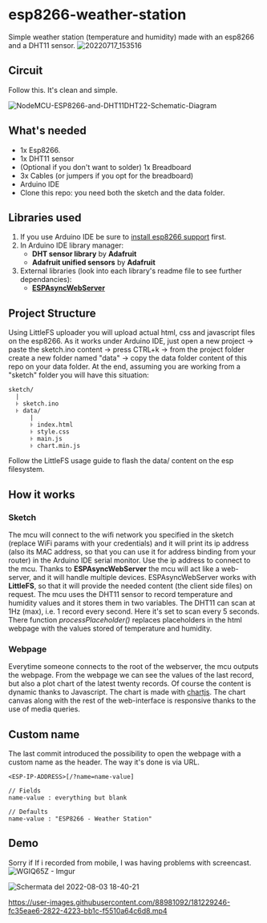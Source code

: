 # esp8266-weather-station
Simple weather station (temperature and humidity) made with an esp8266 and a DHT11 sensor.
![20220717_153516](https://user-images.githubusercontent.com/88981092/179401297-ec74eba5-8fb1-4e25-8617-734570798e17.jpg)

## Circuit
Follow this. It's clean and simple.

![NodeMCU-ESP8266-and-DHT11DHT22-Schematic-Diagram](https://user-images.githubusercontent.com/88981092/179401236-158f1562-7662-4d65-98e9-dc4e04b6a4c0.jpeg)

## What's needed
- 1x Esp8266.
- 1x DHT11 sensor
- (Optional if you don't want to solder) 1x Breadboard
- 3x Cables (or jumpers if you opt for the breadboard)
- Arduino IDE
- Clone this repo: you need both the sketch and the data folder.

## Libraries used
1. If you use Arduino IDE be sure to [install esp8266 support](https://randomnerdtutorials.com/installing-the-esp32-board-in-arduino-ide-windows-instructions/) first.
2. In Arduino IDE library manager:
    - **DHT sensor library** by **Adafruit**
    - **Adafruit unified sensors** by **Adafruit**
3. External libraries (look into each library's readme file to see further dependancies):
    - [**ESPAsyncWebServer**](https://github.com/me-no-dev/ESPAsyncWebServer)

## Project Structure
Using LittleFS uploader you will upload actual html, css and javascript files on the esp8266. As it works under Arduino IDE, just open a new project -> paste the sketch.ino content -> press CTRL+k -> from the project folder create a new folder named "data" -> copy the data folder content of this repo on your data folder. At the end, assuming you are working from a "sketch" folder you will have this situation:
```
sketch/
  |
  ꜔ sketch.ino
  ꜔ data/
      |
      ꜔ index.html
      ꜔ style.css
      ꜔ main.js
      ꜔ chart.min.js

```
Follow the LittleFS usage guide to flash the data/ content on the esp filesystem.

## How it works
### Sketch
The mcu will connect to the wifi network you specified in the sketch (replace WiFi params with your credentials) and it will print its ip address (also its MAC address, so that you can use it for address binding from your router) in the Arduino IDE serial monitor. Use the ip address to connect to the mcu. Thanks to **ESPAsyncWebServer** the mcu will act like a web-server, and it will handle multiple devices. ESPAsyncWebServer works with **LittleFS**, so that it will provide the needed content (the client side files) on request.
The mcu uses the DHT11 sensor to record temperature and humidity values and it stores them in two variables. The DHT11 can scan at 1Hz (max), i.e. 1 record every second. Here it's set to scan every 5 seconds. There function _processPlaceholder()_ replaces placeholders in the html webpage with the values stored of temperature and humidity.
### Webpage
Everytime someone connects to the root of the webserver, the mcu outputs the webpage. From the webpage we can see the values of the last record, but also a plot chart of the latest twenty records. Of course the content is dynamic thanks to Javascript. The chart is made with [chartjs](https://www.chartjs.org/). The chart canvas along with the rest of the web-interface is responsive thanks to the use of media queries.

## Custom name
The last commit introduced the possibility to open the webpage with a custom name as the header. The way it's done is via URL.
```
<ESP-IP-ADDRESS>[/?name=name-value]

// Fields
name-value : everything but blank

// Defaults
name-value : "ESP8266 - Weather Station"
```

## Demo
Sorry if If i recorded from mobile, I was having problems with screencast.
![WGIQ65Z - Imgur](https://user-images.githubusercontent.com/88981092/181226971-93f95b2f-7a33-41bb-affc-9e0d02baa40d.png)

![Schermata del 2022-08-03 18-40-21](https://user-images.githubusercontent.com/88981092/182664129-b250b601-da09-4127-b70c-d6454c38e97d.png)


https://user-images.githubusercontent.com/88981092/181229246-fc35eae6-2822-4223-bb1c-f5510a64c6d8.mp4


